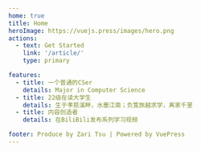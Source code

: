 ```yaml
---
home: true
title: Home
heroImage: https://vuejs.press/images/hero.png
actions:
  - text: Get Started
    link: '/article/'
    type: primary

features:
  - title: 一个普通的CSer
    details: Major in Computer Science
  - title: 22级在读大学生
    details: 生于孝慈溪畔，水墨江南；负笈旅越求学，离家千里
  - title: 内容创造者
    details: 在BiliBili发布系列学习视频

footer: Produce by Zari Tsu | Powered by VuePress
---
```



[default-theme-home]: https://vuejs.press/reference/default-theme/frontmatter.html#home-page
